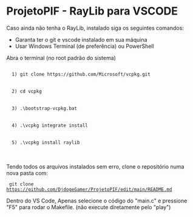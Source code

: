 # ProjetoPIF - RayLib para VSCODE

Caso ainda não tenha o RayLib, instalado siga os seguintes comandos:
* Garanta ter o git e vscode instalado em sua máquina 
* Usar Windows Terminal (de preferência) ou PowerShell

Abra o terminal (no root padrão do sistema)

<code>
  1) git clone https://github.com/Microsoft/vcpkg.git
</code>
<br>
<code>
  2) cd vcpkg
</code>
<br>
<code>
  3) .\bootstrap-vcpkg.bat
</code>
<br>
<code>
  4) .\vcpkg integrate install
</code>
<br>
<code>
  5) .\vcpkg install raylib  
</code>
<br>
<br>

Tendo todos os arquivos instalados sem erro, clone o repositório numa nova pasta com:

<code> git clone https://github.com/DjdogeGamer/ProjetoPIF/edit/main/README.md </code>

Dentro do VS Code, Apenas selecione o código do "main.c" e pressione "F5" para rodar o Makefile. (não execute diretamente pelo "play")
